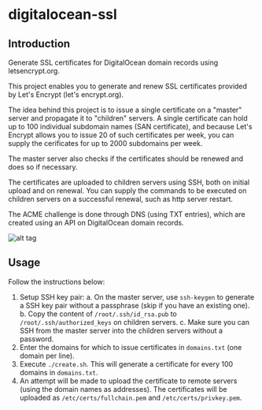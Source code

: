 # digitalocean-ssl

## Introduction

Generate SSL certificates for DigitalOcean domain records using letsencrypt.org.

This project enables you to generate and renew SSL certificates provided by Let's Encrypt (let's encrypt.org).

The idea behind this project is to issue a single certificate on a "master" server and propagate it to "children" servers. A single certificate can hold up to 100 individual subdomain names (SAN certificate), and because Let's Encrypt allows you to issue 20 of such certificates per week, you can supply the cerificates for up to 2000 subdomains per week.

The master server also checks if the certificates should be renewed and does so if necessary.

The certificates are uploaded to children servers using SSH, both on initial upload and on renewal. You can supply the commands to be executed on children servers on a successful renewal, such as http server restart.

The ACME challenge is done through DNS (using TXT entries), which are created using an API on DigitalOcean domain records.

![alt tag](https://igorsaric.github.io/images/cert.svg)

## Usage

Follow the instructions below:

1. Setup SSH key pair:
a. On the master server, use ``ssh-keygen`` to generate a SSH key pair without a passphrase (skip if you have an existing one).
b. Copy the content of ``/root/.ssh/id_rsa.pub`` to ``/root/.ssh/authorized_keys`` on children servers.
c. Make sure you can SSH from the master server into the children servers without a password.
2. Enter the domains for which to issue certificates in ``domains.txt`` (one domain per line).
3. Execute ``./create.sh``. This will generate a certificate for every 100 domains in ``domains.txt``.
4. An attempt will be made to upload the certificate to remote servers (using the domain names as addresses). The certificates will be uploaded as ``/etc/certs/fullchain.pem`` and ``/etc/certs/privkey.pem``.

